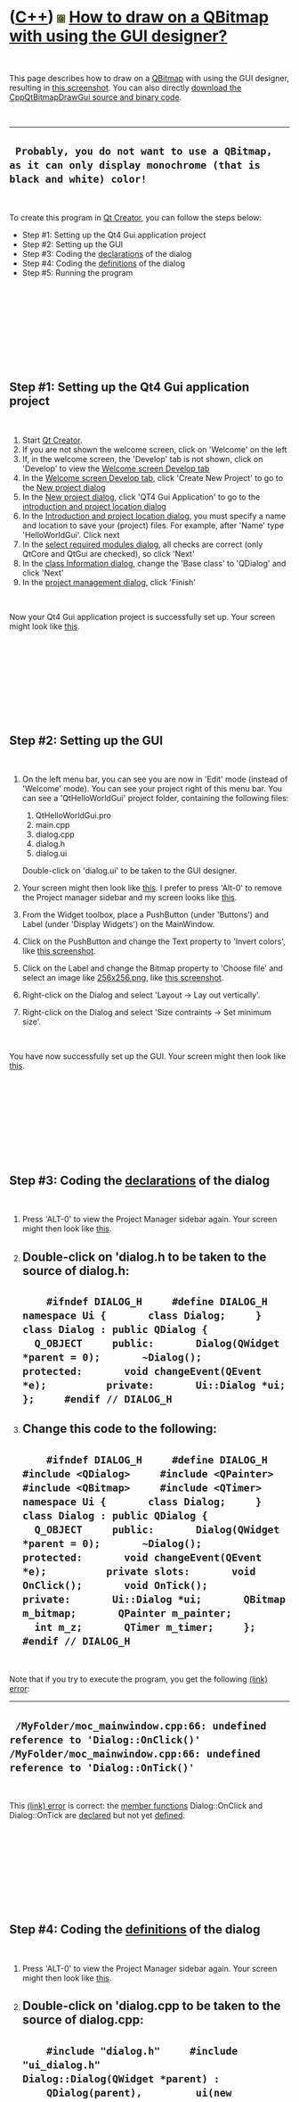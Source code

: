 



 

 

 

 

 

([C++](Cpp.md)) ![Qt](PicQt.png) [How to draw on a QBitmap with using the GUI designer?](CppQtBitmapDrawGui.md)
=================================================================================================================

 

This page describes how to draw on a [QBitmap](CppQBitmap.md) with
using the GUI designer, resulting in [this
screenshot](CppQtBitmapDrawGui.png). You can also directly [download the
CppQtBitmapDrawGui source and binary code](CppQtBitmapDrawGui.zip).

 

  -------------------------------------------------------------------------------------------------------------------
  ` Probably, you do not want to use a QBitmap, as it can only display monochrome (that is black and white) color!`
  -------------------------------------------------------------------------------------------------------------------

 

To create this program in [Qt Creator](CppQtCreator.md), you can follow
the steps below:

-   Step \#1: Setting up the Qt4 Gui application project
-   Step \#2: Setting up the GUI
-   Step \#3: Coding the [declarations](CppDeclaration.md) of the
    dialog
-   Step \#4: Coding the [definitions](CppDefinition.md) of the dialog
-   Step \#5: Running the program

 

 

 

 

 

Step \#1: Setting up the Qt4 Gui application project
----------------------------------------------------

 

1.  Start [Qt Creator](CppQtCreator.md).
2.  If you are not shown the welcome screen, click on 'Welcome' on the
    left
3.  If, in the welcome screen, the 'Develop' tab is not shown, click on
    'Develop' to view the [Welcome screen Develop
    tab](CppQtCreatorWelcomeDevelop_2_1_0.png)
4.  In the [Welcome screen Develop
    tab](CppQtCreatorWelcomeDevelop_2_1_0.png), click 'Create New
    Project' to go to the [New project
    dialog](CppQtCreatorNewProject_2_5_2.png)
5.  In the [New project dialog](CppQtCreatorNewProject_2_5_2.png), click
    'QT4 Gui Application' to go to the [introduction and project
    location dialog](CppQtIntroduction.png)
6.  In the [Introduction and project location
    dialog](CppQtIntroduction.png), you must specify a name and location
    to save your (project) files. For example, after 'Name'
    type 'HelloWorldGui'. Click next
7.  In the [select required modules
    dialog](CppQtCreatorSelectRequiredModules.png), all checks are
    correct (only QtCore and QtGui are checked), so click 'Next'
8.  In the [class Information dialog](CppQtClassInformation.png), change
    the 'Base class' to 'QDialog' and click 'Next'
9.  In the [project management dialog](CppQtProjectManagement.png),
    click 'Finish'

 

Now your Qt4 Gui application project is successfully set up. Your screen
might look like [this](CppQtHelloWorldWindowedGui1.png).

 

 

 

 

 

Step \#2: Setting up the GUI
----------------------------

 

1.  On the left menu bar, you can see you are now in 'Edit' mode
    (instead of 'Welcome' mode). You can see your project right of this
    menu bar. You can see a 'QtHelloWorldGui' project folder, containing
    the following files:
    1.  QtHelloWorldGui.pro
    2.  main.cpp
    3.  dialog.cpp
    4.  dialog.h
    5.  dialog.ui

    Double-click on 'dialog.ui' to be taken to the GUI designer.
2.  Your screen might then look like
    [this](CppQtHelloWorldWindowedGui2.png). I prefer to press 'Alt-0'
    to remove the Project manager sidebar and my screen looks like
    [this](CppQtHelloWorldWindowedGui3.png).
3.  From the Widget toolbox, place a PushButton (under 'Buttons') and
    Label (under 'Display Widgets') on the MainWindow.
4.  Click on the PushButton and change the Text property to 'Invert
    colors', like [this screenshot](CppQtPixmapDrawGui2.png).
5.  Click on the Label and change the Bitmap property to 'Choose file'
    and select an image like [256x256.png](256x256.png), like [this
    screenshot](CppQtPixmapDrawGui3.png).
6.  Right-click on the Dialog and select 'Layout -&gt; Lay
    out vertically'.
7.  Right-click on the Dialog and select 'Size contraints -&gt; Set
    minimum size'.

 

You have now successfully set up the GUI. Your screen might then look
like [this](CppQtPixmapDrawGui4.png).

 

 

 

 

 

Step \#3: Coding the [declarations](CppDeclaration.md) of the dialog
---------------------------------------------------------------------

 

1.  Press 'ALT-0' to view the Project Manager sidebar again. Your screen
    might then look like [this](CppQtHelloWorldWindowedGui5.png).
2.  Double-click on 'dialog.h to be taken to the source of dialog.h:
      ----------------------------------------------------------------------------------------------------------------------------------------------------------------------------------------------------------------------------------------------------------------------------------------------------------------------------------------------------------
      `     #ifndef DIALOG_H     #define DIALOG_H          namespace Ui {       class Dialog;     }          class Dialog : public QDialog {       Q_OBJECT     public:       Dialog(QWidget *parent = 0);       ~Dialog();          protected:       void changeEvent(QEvent *e);          private:       Ui::Dialog *ui;     };     #endif // DIALOG_H     `
      ----------------------------------------------------------------------------------------------------------------------------------------------------------------------------------------------------------------------------------------------------------------------------------------------------------------------------------------------------------

3.  Change this code to the following:
      --------------------------------------------------------------------------------------------------------------------------------------------------------------------------------------------------------------------------------------------------------------------------------------------------------------------------------------------------------------------------------------------------------------------------------------------------------------------------------------------------------------------------------------------------------------------------------------------------------------------------
      `     #ifndef DIALOG_H     #define DIALOG_H          #include <QDialog>     #include <QPainter>     #include <QBitmap>     #include <QTimer>          namespace Ui {       class Dialog;     }          class Dialog : public QDialog {       Q_OBJECT     public:       Dialog(QWidget *parent = 0);       ~Dialog();          protected:       void changeEvent(QEvent *e);          private slots:       void OnClick();       void OnTick();          private:       Ui::Dialog *ui;       QBitmap m_bitmap;       QPainter m_painter;       int m_z;       QTimer m_timer;     };          #endif // DIALOG_H     `
      --------------------------------------------------------------------------------------------------------------------------------------------------------------------------------------------------------------------------------------------------------------------------------------------------------------------------------------------------------------------------------------------------------------------------------------------------------------------------------------------------------------------------------------------------------------------------------------------------------------------------

 

Note that if you try to execute the program, you get the following
[(link) error](CppLinkError.md):

  -----------------------------------------------------------------------------------------------------------------------------------------------------------
  ` /MyFolder/moc_mainwindow.cpp:66: undefined reference to 'Dialog::OnClick()' /MyFolder/moc_mainwindow.cpp:66: undefined reference to 'Dialog::OnTick()'`
  -----------------------------------------------------------------------------------------------------------------------------------------------------------

 

This [(link) error](CppLinkError.md) is correct: the [member
functions](CppMemberFunction.md) Dialog::OnClick and Dialog::OnTick are
[declared](CppDeclaration.md) but not yet [defined](CppDefinition.md).

 

 

 

 

 

Step \#4: Coding the [definitions](CppDefinition.md) of the dialog
-------------------------------------------------------------------

 

1.  Press 'ALT-0' to view the Project Manager sidebar again. Your screen
    might then look like [this](CppQtHelloWorldWindowedGui6.png).
2.  Double-click on 'dialog.cpp to be taken to the source of dialog.cpp:
      ----------------------------------------------------------------------------------------------------------------------------------------------------------------------------------------------------------------------------------------------------------------------------------------------------------------------------------------------------------------------------------------------------------------------------------------------------------------------------------------------------
      `     #include "dialog.h"     #include "ui_dialog.h"          Dialog::Dialog(QWidget *parent) :         QDialog(parent),         ui(new Ui::Dialog)     {       ui->setupUi(this);     }          Dialog::~Dialog()     {       delete ui;     }          void Dialog::changeEvent(QEvent *e)     {       QDialog::changeEvent(e);       switch (e->type()) {       case QEvent::LanguageChange:         ui->retranslateUi(this);         break;       default:         break;       }     }     `
      ----------------------------------------------------------------------------------------------------------------------------------------------------------------------------------------------------------------------------------------------------------------------------------------------------------------------------------------------------------------------------------------------------------------------------------------------------------------------------------------------------

3.  Change this code to the following:
      ------------------------------------------------------------------------------------------------------------------------------------------------------------------------------------------------------------------------------------------------------------------------------------------------------------------------------------------------------------------------------------------------------------------------------------------------------------------------------------------------------------------------------------------------------------------------------------------------------------------------------------------------------------------------------------------------------------------------------------------------------------------------------------------------------------------------------------------------------------------------------------------------------------------------------------------------------------------------------------------------------------------------------------------------------------------------------------------------------------------------------------------------------------------------------------------------------------------------------------------------------------------------------------------------------------------------
      `     #include <QPainter>          #include "dialog.h"     #include "ui_dialog.h"          Dialog::Dialog(QWidget *parent) :         QDialog(parent),         ui(new Ui::Dialog),         m_bitmap("256x256.png"),         m_painter(&m_bitmap),         m_z(0)     {       ui->setupUi(this);       assert(QFile::exists("256x256.png") && "Please put a file called 256x256.png in the executable its folder");       QObject::connect(ui->pushButton,SIGNAL(clicked()),this,SLOT(OnClick()));       QObject::connect(&m_timer,SIGNAL(timeout()),this,SLOT(OnTick()));       OnTick();       m_timer.start(10);     }          Dialog::~Dialog()     {       delete ui;     }          void Dialog::changeEvent(QEvent *e)     {       QDialog::changeEvent(e);       switch (e->type()) {       case QEvent::LanguageChange:         ui->retranslateUi(this);         break;       default:         break;       }     }          void Dialog::OnTick()     {       ++m_z;       for (int x = 0; x!=256; ++x)       {         for (int y = 0; y!=256; ++y)         {           m_painter.setPen(QColor((m_z+x)%256,(m_z+y)%256,(m_z+x+y)%256));           m_painter.drawPoint(x,y);         }       }       ui->label->setPixmap(m_bitmap);     }          void Dialog::OnClick()     {       m_z+=128;     }     `
      ------------------------------------------------------------------------------------------------------------------------------------------------------------------------------------------------------------------------------------------------------------------------------------------------------------------------------------------------------------------------------------------------------------------------------------------------------------------------------------------------------------------------------------------------------------------------------------------------------------------------------------------------------------------------------------------------------------------------------------------------------------------------------------------------------------------------------------------------------------------------------------------------------------------------------------------------------------------------------------------------------------------------------------------------------------------------------------------------------------------------------------------------------------------------------------------------------------------------------------------------------------------------------------------------------------------------

 

 

 

 

 

Step \#5: Running the program
-----------------------------

 

1.  Press CTRL-R to start the program
2.  Your screen might then look like [this](CppQtBitmapDrawGui.png)

 

 

 

 

 





 



